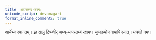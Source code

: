 ```yaml
---    
title: आपस्तम्ब-कल्पः  
unicode_script: devanagari  
format_inline_comments: true  
---    
```


आर्येभ्यः स्वागतम्। इह खलु टिप्पणीर् अध्य्-आपस्तम्बं रक्षामः। युष्मत्प्रयोजनायापि स्यात्। मघवते नमः।